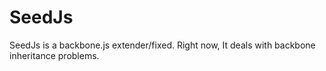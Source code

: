 SeedJs
======

SeedJs is a backbone.js extender/fixed. Right now, It deals with backbone inheritance problems.
